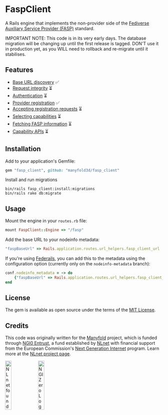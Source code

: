 # FaspClient
A Rails engine that implements the non-provider side of the [Fediverse Auxiliary Service Provider (FASP)](https://fediscovery.org) standard.

IMPORTANT NOTE: This code is in its very early days. The database migration will be changing up until the first release is tagged. DON'T use it in production yet, as you WILL need to rollback and re-migrate until it stabilises.

## Features

* [Base URL discovery](https://github.com/mastodon/fediverse_auxiliary_service_provider_specifications/blob/main/general/v0.1/protocol_basics.md#base-url) ✅
* [Request integrity](https://github.com/mastodon/fediverse_auxiliary_service_provider_specifications/blob/main/general/v0.1/protocol_basics.md#request-integrity) ⏳
* [Authentication](https://github.com/mastodon/fediverse_auxiliary_service_provider_specifications/blob/main/general/v0.1/protocol_basics.md#authentication) ⏳
* [Provider registration](https://github.com/mastodon/fediverse_auxiliary_service_provider_specifications/blob/main/general/v0.1/registration.md) ✅
* [Accepting registration requests](https://github.com/mastodon/fediverse_auxiliary_service_provider_specifications/blob/main/general/v0.1/registration.md) ⏳
* [Selecting capabilities](https://github.com/mastodon/fediverse_auxiliary_service_provider_specifications/blob/main/general/v0.1/registration.md#selecting-capabilities) ⏳
* [Fetching FASP information](https://github.com/mastodon/fediverse_auxiliary_service_provider_specifications/blob/main/general/v0.1/provider_info.md) ⏳
* [Capability APIs](https://github.com/mastodon/fediverse_auxiliary_service_provider_specifications/blob/main/general/v0.1/provider_specifications.md) ⏳

## Installation

Add to your application's Gemfile:

```ruby
gem "fasp_client", github: "manyfold3d/fasp_client"
```

Install and run migrations

```shell
bin/rails fasp_client:install:migrations
bin/rails rake db:migrate
```

## Usage

Mount the engine in your `routes.rb` file:

```ruby
mount FaspClient::Engine => "/fasp"
```

Add the base URL to your nodeinfo metadata:

```ruby
"faspBaseUrl" => Rails.application.routes.url_helpers.fasp_client_url
```

If you're using [Federails](https://gitlab.com/experimentslabs/federails), you can add this to the metadata using the configuration option (currently only on the `nodeinfo-metadata` branch):

```ruby
conf.nodeinfo_metadata = -> do
	{"faspBaseUrl" => Rails.application.routes.url_helpers.fasp_client_url}
end
```

## License
The gem is available as open source under the terms of the [MIT License](https://opensource.org/licenses/MIT).

## Credits

This code was originally written for the [Manyfold](https://github.com/manyfold3d/manyfold) project, which is funded through [NGI0 Entrust](https://nlnet.nl/entrust), a fund established by [NLnet](https://nlnet.nl) with financial support from the European Commission's [Next Generation Internet](https://ngi.eu) program. Learn more at the [NLnet project page](https://nlnet.nl/project/Personal-3D-archive).

[<img src="https://nlnet.nl/logo/banner.png" alt="NLnet foundation logo" width="20%" />](https://nlnet.nl)
[<img src="https://nlnet.nl/image/logos/NGI0_tag.svg" alt="NGI Zero Logo" width="20%" />](https://nlnet.nl/entrust)
